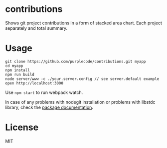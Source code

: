 contributions
=====================

Shows git project contributions in a form of stacked area chart. Each project separately and total summary.


Usage
=====

```
git clone https://github.com/purplecode/contributions.git myapp
cd myapp
npm install
npm run build
node server/www -c ./your.server.config // see server.default example
open http://localhost:3000
```
Use `npm start` to run webpack watch.

In case of any problems with nodegit installation or problems with libstdc library, check the [package documentation](https://github.com/nodegit/nodegit).

License
=======

MIT
